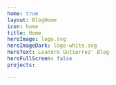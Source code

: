 ```yaml
---
home: true
layout: BlogHome
icon: home
title: Home
heroImage: logo.svg
heroImageDark: logo-white.svg
heroText: Leandro Gutierrez' Blog
heroFullScreen: false
projects:

---
```


